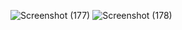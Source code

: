 ![Screenshot (177)](https://github.com/user-attachments/assets/ad084317-0f4a-4a77-bbe1-a01b18690fe0)
![Screenshot (178)](https://github.com/user-attachments/assets/f1a12bda-7633-4e3f-849f-d82981122779)
